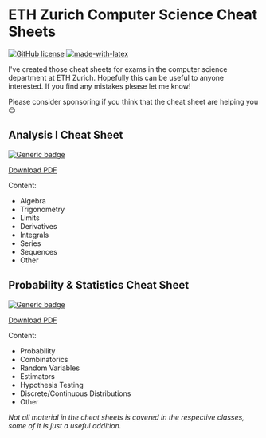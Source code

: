 # ETH Zurich Computer Science Cheat Sheets
[![GitHub license](https://img.shields.io/github/license/Naereen/StrapDown.js.svg)](https://github.com/flavioschneider/ethzcheatsheets)
[![made-with-latex](https://img.shields.io/badge/Made%20with-LaTeX-1f425f.svg)](https://www.latex-project.org/)

I've created those cheat sheets for exams in the computer science department at ETH Zurich. Hopefully this can be useful to anyone interested. If you find any mistakes please let me know!


Please consider sponsoring if you think that the cheat sheet are helping you :blush: 


## Analysis I Cheat Sheet
[![Generic badge](https://img.shields.io/badge/Version-1.0.1-<COLOR>.svg)](https://github.com/flavioschneider/ethzcheatsheets/cheatsheet_analysis_I.pdf)

[Download PDF](https://github.com/flavioschneider/ethzcheatsheets/raw/master/cheatsheet_analysis_I.pdf)

Content:

* Algebra
* Trigonometry
* Limits 
* Derivatives 
* Integrals
* Series
* Sequences
* Other


## Probability & Statistics Cheat Sheet
[![Generic badge](https://img.shields.io/badge/Version-1.0.1-<COLOR>.svg)](https://github.com/flavioschneider/ethzcheatsheets/cheatsheet_probability_and_statistics.pdf)

[Download PDF](https://github.com/flavioschneider/ethzcheatsheets/raw/master/cheatsheet_probability_and_statistics.pdf)

Content:

* Probability
* Combinatorics 
* Random Variables 
* Estimators 
* Hypothesis Testing 
* Discrete/Continuous Distributions 
* Other  

_Not all material in the cheat sheets is covered in the respective classes, some of it is just a useful addition._

